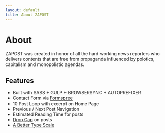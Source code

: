 ```yaml
---
layout: default
title: About ZAPOST
---
```


<div class="post">
	<h1 class="pageTitle">About</h1>
	<p>ZAPOST was created in honor of all the hard working news reporters who delivers contents that are free from propaganda influenced by polotics, capitalism and monopolistic agendas.</p>
	<h2>Features</h2>
	<ul>
		<li>Built with SASS + GULP + BROWSERSYNC + AUTOPREFIXER</li>
  	<li>Contact Form via <a href="http://formspree.io/">Formspree</a></li>
    <li>10 Post Loop with excerpt on Home Page</li>
  	<li>Previous / Next Post Navigation</li>
      <li>Estimated Reading Time for posts</li>
  		<li><a href="https://github.com/adobe-webplatform/dropcap.js">Drop Cap</a> on posts</li>
  		<li><a href="http://typecast.com/blog/a-more-modern-scale-for-web-typography">A Better Type Scale</a></li>
  	</ul>
</div>
